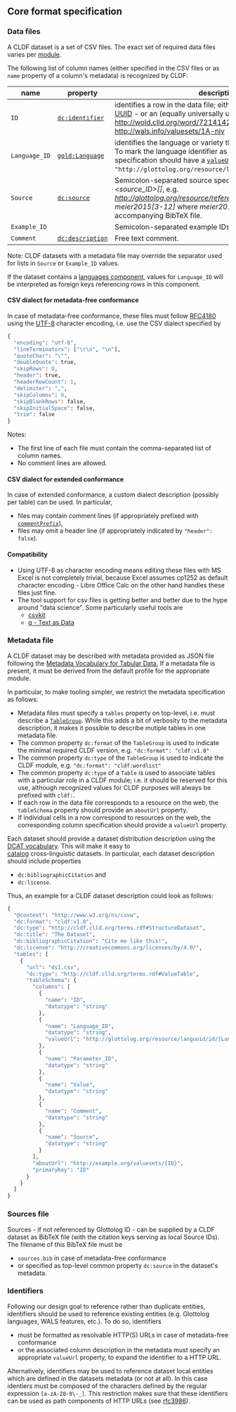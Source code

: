 ## Core format specification

### Data files

A CLDF dataset is a set of CSV files.
The exact set of required data files varies per [module](README.md#modules).

The following list of column names (either specified in the CSV files or as `name` property of a column's metadata) is recognized by CLDF:

name | property | description
--- | --- | ---
`ID` | [`dc:identifier`](http://dublincore.org/documents/dcmi-terms/#terms-identifier) | identifies a row in the data file; either a local ID - preferably an [UUID](http://en.wikipedia.org/wiki/Universally_unique_identifier) - or an (equally universally unique) URL like http://wold.clld.org/word/7214142329897819 or http://wals.info/valuesets/1A-niv
`Language_ID` | [`gold:Language`](http://linguistics-ontology.org/gold/2010/Language) | identifies the language or variety the data in the row is about. To mark the language identifier as Glottocode, the column specification should have a [`valueUrl`](http://w3c.github.io/csvw/metadata/#cell-valueUrl) property of `"http://glottolog.org/resource/languoid/id/{Language_ID}"`.
`Source` | [`dc:source`](http://dublincore.org/documents/dcmi-terms/#terms-source) | Semicolon-separated source specifications, of the form *<source_ID>[<source context>]*, e.g. *http://glottolog.org/resource/reference/id/318814[34]*, or *meier2015[3-12]* where *meier2015* is a citation key in the accompanying BibTeX file.
`Example_ID` | | Semicolon-separated example IDs.
`Comment` | [`dc:description`](http://dublincore.org/documents/dcmi-terms/#terms-description) | Free text comment.

Note: CLDF datasets with a metadata file may override the separator used for
lists in `Source` or `Example_ID` values.

If the dataset contains a [languages component](components/languages/), values for `Language_ID` will be interpreted as foreign keys
referencing rows in this component.


#### CSV dialect for metadata-free conformance

In case of metadata-free conformance, these files must follow
[RFC4180](http://tools.ietf.org/html/rfc4180) using the [UTF-8](http://en.wikipedia.org/wiki/UTF-8) character encoding,
i.e. use the CSV dialect specified by
```python
{
  "encoding": "utf-8",
  "lineTerminators": ["\r\n", "\n"],
  "quoteChar": "\"",
  "doubleQuote": true,
  "skipRows": 0,
  "header": true,
  "headerRowCount": 1,
  "delimiter": ",",
  "skipColumns": 0,
  "skipBlankRows": false,
  "skipInitialSpace": false,
  "trim": false
}
```

Notes:
- The first line of each file must contain the comma-separated list of column
  names.
- No comment lines are allowed.


#### CSV dialect for extended conformance

In case of extended conformance, a custom dialect description (possibly per
table) can be used. In particular,
- files may contain comment lines (if appropriately prefixed with 
  [`commentPrefix`](http://w3c.github.io/csvw/metadata/#dialect-commentPrefix)),
- files may omit a header line (if appropriately indicated by `"header": false`).


#### Compatibility

- Using UTF-8 as character encoding means editing these files with MS Excel is not completely trivial, because Excel assumes cp1252 as default character encoding - Libre Office Calc on the other hand handles these files just fine.
- The tool support for csv files is getting better and better due to the hype around "data science". Some particularly useful tools are
  - [csvkit](https://csvkit.readthedocs.org/en/stable/)
  - [q - Text as Data](http://harelba.github.io/q/)


### Metadata file

A CLDF dataset may be described with metadata provided as JSON file following the [Metadata Vocabulary for Tabular Data](https://www.w3.org/TR/tabular-metadata/), 
If a metadata file is present, it must be derived from the default profile for
the appropriate module.

In particular, to make tooling simpler, we restrict the metadata specification as follows:
- Metadata files must specify a `tables` property on top-level, i.e. must describe a [`TableGroup`](http://w3c.github.io/csvw/metadata/#table-groups). While this adds a bit of verbosity to the metadata description, it makes it possible to describe mutiple tables in one metadata file.
- The common property `dc:format` of the `TableGroup` is used to indicate the
  minimal required CLDF version, e.g. `"dc:format": "cldf:v1.0"`
- The common property `dc:type` of the `TableGroup` is used to indicate the
  CLDF module, e.g. `"dc:format": "cldf:wordlist"`
- The common property `dc:type` of a `Table` is used to associate tables with
  a particular role in a CLDF module; i.e. it should be reserved for this use,
  although recognized values for CLDF purposes will always be prefixed with `cldf:`.
- If each row in the data file corresponds to a resource on the web, the `tableSchema` property should provide an `aboutUrl` property.
- If individual cells in a row correspond to resources on the web, the corresponding column specification should provide a `valueUrl` property.

Each dataset should provide a dataset distribution description using the 
[DCAT vocabulary](http://www.w3.org/TR/vocab-dcat/#class-distribution). This will make it easy to  
[catalog](http://www.w3.org/TR/vocab-dcat/#class-catalog) cross-linguistic datasets.
In particular, each dataset description should include properties
- `dc:bibliographicCitation` and
- `dc:license`.

Thus, an example for a CLDF dataset description could look as follows:
```python
{
  "@context": "http://www.w3.org/ns/csvw",
  "dc:format": "cldf:v1.0",
  "dc:type": "http://cldf.clld.org/terms.rdf#StructureDataset",
  "dc:title": "The Dataset",
  "dc:bibliographicCitation": "Cite me like this!",
  "dc:license": "http://creativecommons.org/licenses/by/4.0/",
  "tables": [
    {
      "url": "ds1.csv",
      "dc:type": "http://cldf.clld.org/terms.rdf#ValueTable",
      "tableSchema": {
        "columns": [
          {
            "name": "ID",
            "datatype": "string"
          },
          {
            "name": "Language_ID",
            "datatype": "string",
            "valueUrl": "http://glottolog.org/resource/languoid/id/{Language_ID}"
          },
          {
            "name": "Parameter_ID",
            "datatype": "string"
          },
          {
            "name": "Value",
            "datatype": "string"
          },
          {
            "name": "Comment",
            "datatype": "string"
          },
          {
            "name": "Source",
            "datatype": "string"
          }
        ],
        "aboutUrl": "http://example.org/valuesets/{ID}",
        "primaryKey": "ID"
      }
    }
  ]
}
```


### Sources file

Sources - if not referenced by Glottolog ID - can be supplied by a CLDF dataset  as BibTeX file (with the citation keys serving as local Source IDs).
The filename of this BibTeX file must be 
- `sources.bib` in case of metadata-free conformance
- or specified as top-level common property `dc:source` in the dataset's metadata.


### Identifiers

Following our design goal to reference rather than duplicate entities, identifiers should be used to reference existing entities (e.g. Glottolog languages, WALS features, etc.). To do so, identifiers 
- must be formatted as resolvable HTTP(S) URLs in case of metadata-free conformance
- or the associated column description in the metadata must specify an 
  appropriate `valueUrl` property, to expand the identifier to a HTTP URL.

Alternatively, identifiers may be used to reference dataset local entities which are defined in the datasets metadata (or not at all). In this case identiers must be composed of the characters defined by the regular expression `[a-zA-Z0-9\-_]`. This restriction makes sure that these identifiers can be used as path components of HTTP URLs (see [rfc3986](https://tools.ietf.org/html/rfc3986#section-2.3)).
